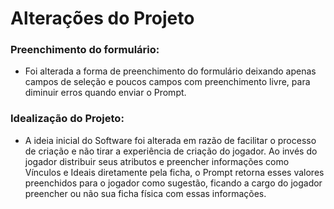 # Alterações do Projeto

### Preenchimento do formulário:
- Foi alterada a forma de preenchimento do formulário deixando apenas campos de seleção e poucos campos com preenchimento livre, para diminuir erros quando enviar o Prompt.

### Idealização do Projeto:
- A ideia inicial do Software foi alterada em razão de facilitar o processo de criação e não tirar a experiência de criação do jogador. Ao invés do jogador distribuir seus atributos e preencher informações como Vínculos e Ideais diretamente pela ficha, o Prompt retorna esses valores preenchidos para o jogador como sugestão, ficando a cargo do jogador preencher ou não sua ficha física com essas informações.
  
